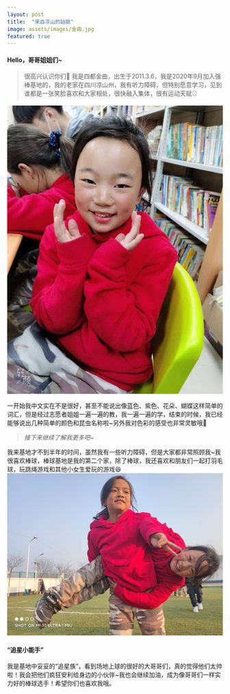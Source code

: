 ```yaml
---
layout: post
title:  "来自凉山的姑娘"
image: assets/images/金曲.jpg
featured: true
---
```


#### Hello，哥哥姐姐们~
>很高兴认识你们💜
>我是四都金曲，出生于2011.3.6，我是2020年9月加入强棒基地的，我的老家在四川凉山州，我有听力障碍，但特别愿意学习，见到谁都是一张笑脸喜欢和大家相处，很快融入集体，很有运动天赋⚾

![](../assets/images/2.png)

一开始我中文实在不是很好，甚至不能说出像蓝色、紫色、花朵、蝴蝶这样简单的词汇，但是经过志愿者姐姐一遍一遍的教，我一遍一遍的学，结束的时候，我已经能够说出几种简单的颜色和昆虫名称啦~另外我对色彩的感受也非常灵敏哦🎨

>*接下来继续了解我更多吧~*

我来基地才不到半年的时间，虽然我有一些听力障碍，但是大家都非常照顾我~我很喜欢棒球，棒球基地是我的第二个家，除了棒球，我还喜欢和朋友们一起打羽毛球，玩跳绳游戏和其他小女生爱玩的游戏😆
![和朋友一起玩耍](../assets/images/3.png)

#### “追星小能手”
我是基地中妥妥的“追星族”，看到场地上球的很好的大哥哥们，真的觉得他们太帅啦！我会把他们疯狂安利给身边的小伙伴~我也会继续加油，成为像哥哥们一样实力好的棒球选手！希望你们也喜欢我哦。
